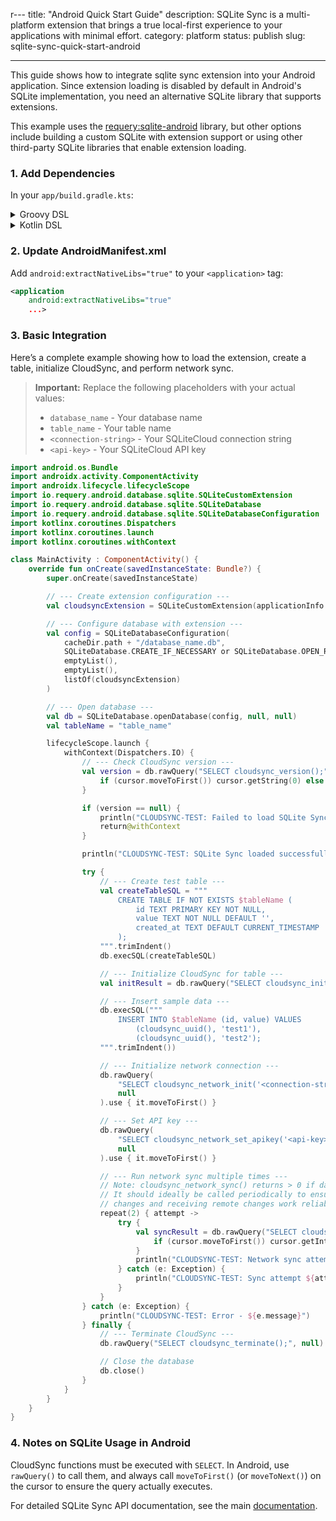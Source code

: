 r---
title: "Android Quick Start Guide"
description: SQLite Sync is a multi-platform extension that brings a true local-first experience to your applications with minimal effort.
category: platform
status: publish
slug: sqlite-sync-quick-start-android

---

This guide shows how to integrate sqlite sync extension into your Android application. Since extension loading is disabled by default in Android's SQLite implementation, you need an alternative SQLite library that supports extensions.

This example uses the [requery:sqlite-android](https://github.com/requery/sqlite-android) library, but other options include building a custom SQLite with extension support or using other third-party SQLite libraries that enable extension loading.

### 1. Add Dependencies

In your `app/build.gradle.kts`:

<details>
<summary>Groovy DSL</summary>

```groovy
repositories {
    google()
    mavenCentral()
    maven { url 'https://jitpack.io' }
}
dependencies {
    // ...
    // Use requery's SQLite instead of Android's built-in SQLite to support loading custom extensions
    implementation 'com.github.requery:sqlite-android:3.49.0'
    // Both packages below are identical - use either one
    implementation 'ai.sqlite:sync:0.8.39' // Maven Central
    // implementation 'com.github.sqliteai:sqlite-sync:0.8.39' // JitPack (alternative)
}
```
</details>

<details>
<summary>Kotlin DSL</summary>

```kotlin
repositories {
    google()
    mavenCentral()
    maven(url = "https://jitpack.io")
}
dependencies {
    // ...
    // Use requery's SQLite instead of Android's built-in SQLite to support loading custom extensions
    implementation("com.github.requery:sqlite-android:3.49.0")
    // Both packages below are identical - use either one
    implementation("ai.sqlite:sync:0.8.39") // Maven Central
    // implementation("com.github.sqliteai:sqlite-sync:0.8.39") // JitPack (alternative)
}
```
</details>

### 2. Update AndroidManifest.xml

Add `android:extractNativeLibs="true"` to your `<application>` tag:

```xml
<application
    android:extractNativeLibs="true"
    ...>
```

### 3. Basic Integration

Here’s a complete example showing how to load the extension, create a table, initialize CloudSync, and perform network sync.

> **Important:** Replace the following placeholders with your actual values:
>
> - `database_name` - Your database name
> - `table_name` - Your table name
> - `<connection-string>` - Your SQLiteCloud connection string
> - `<api-key>` - Your SQLiteCloud API key

```kotlin
import android.os.Bundle
import androidx.activity.ComponentActivity
import androidx.lifecycle.lifecycleScope
import io.requery.android.database.sqlite.SQLiteCustomExtension
import io.requery.android.database.sqlite.SQLiteDatabase
import io.requery.android.database.sqlite.SQLiteDatabaseConfiguration
import kotlinx.coroutines.Dispatchers
import kotlinx.coroutines.launch
import kotlinx.coroutines.withContext

class MainActivity : ComponentActivity() {
    override fun onCreate(savedInstanceState: Bundle?) {
        super.onCreate(savedInstanceState)

        // --- Create extension configuration ---
        val cloudsyncExtension = SQLiteCustomExtension(applicationInfo.nativeLibraryDir + "/cloudsync", null)

        // --- Configure database with extension ---
        val config = SQLiteDatabaseConfiguration(
            cacheDir.path + "/database_name.db",
            SQLiteDatabase.CREATE_IF_NECESSARY or SQLiteDatabase.OPEN_READWRITE,
            emptyList(),
            emptyList(),
            listOf(cloudsyncExtension)
        )

        // --- Open database ---
        val db = SQLiteDatabase.openDatabase(config, null, null)
        val tableName = "table_name"

        lifecycleScope.launch {
            withContext(Dispatchers.IO) {
                // --- Check CloudSync version ---
                val version = db.rawQuery("SELECT cloudsync_version();", null).use { cursor ->
                    if (cursor.moveToFirst()) cursor.getString(0) else null
                }

                if (version == null) {
                    println("CLOUDSYNC-TEST: Failed to load SQLite Sync extension")
                    return@withContext
                }

                println("CLOUDSYNC-TEST: SQLite Sync loaded successfully. Version: $version")

                try {
                    // --- Create test table ---
                    val createTableSQL = """
                        CREATE TABLE IF NOT EXISTS $tableName (
                            id TEXT PRIMARY KEY NOT NULL,
                            value TEXT NOT NULL DEFAULT '',
                            created_at TEXT DEFAULT CURRENT_TIMESTAMP
                        );
                    """.trimIndent()
                    db.execSQL(createTableSQL)

                    // --- Initialize CloudSync for table ---
                    val initResult = db.rawQuery("SELECT cloudsync_init('$tableName');", null).use { it.moveToFirst() }

                    // --- Insert sample data ---
                    db.execSQL("""
                        INSERT INTO $tableName (id, value) VALUES
                            (cloudsync_uuid(), 'test1'),
                            (cloudsync_uuid(), 'test2');
                    """.trimIndent())

                    // --- Initialize network connection ---
                    db.rawQuery(
                        "SELECT cloudsync_network_init('<connection-string>');",
                        null
                    ).use { it.moveToFirst() }

                    // --- Set API key ---
                    db.rawQuery(
                        "SELECT cloudsync_network_set_apikey('<api-key>');",
                        null
                    ).use { it.moveToFirst() }

                    // --- Run network sync multiple times ---
                    // Note: cloudsync_network_sync() returns > 0 if data was sent/received.
                    // It should ideally be called periodically to ensure both sending local
                    // changes and receiving remote changes work reliably.
                    repeat(2) { attempt ->
                        try {
                            val syncResult = db.rawQuery("SELECT cloudsync_network_sync();", null).use { cursor ->
                                if (cursor.moveToFirst()) cursor.getInt(0) else 0
                            }
                            println("CLOUDSYNC-TEST: Network sync attempt ${attempt + 1}: result = $syncResult")
                        } catch (e: Exception) {
                            println("CLOUDSYNC-TEST: Sync attempt ${attempt + 1} failed: ${e.message}")
                        }
                    }
                } catch (e: Exception) {
                    println("CLOUDSYNC-TEST: Error - ${e.message}")
                } finally {
                    // --- Terminate CloudSync ---
                    db.rawQuery("SELECT cloudsync_terminate();", null).use { it.moveToFirst() }

                    // Close the database
                    db.close()
                }
            }
        }
    }
}
```

### 4. Notes on SQLite Usage in Android

CloudSync functions must be executed with `SELECT`. In Android, use `rawQuery()` to call them, and always call `moveToFirst()` (or `moveToNext()`) on the cursor to ensure the query actually executes.

For detailed SQLite Sync API documentation, see the main [documentation](https://github.com/sqliteai/sqlite-sync/blob/main/README.md).
